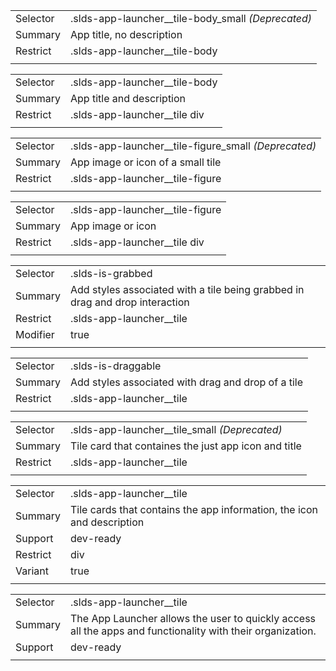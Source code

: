 
|  |  |
|-------|-------|
| Selector | .slds-app-launcher__tile-body_small *(Deprecated)* |
| Summary | App title, no description |
| Restrict | .slds-app-launcher__tile-body |
|  |  |


|  |  |
|-------|-------|
| Selector | .slds-app-launcher__tile-body  |
| Summary | App title and description |
| Restrict | .slds-app-launcher__tile div |
|  |  |


|  |  |
|-------|-------|
| Selector | .slds-app-launcher__tile-figure_small *(Deprecated)* |
| Summary | App image or icon of a small tile |
| Restrict | .slds-app-launcher__tile-figure |
|  |  |


|  |  |
|-------|-------|
| Selector | .slds-app-launcher__tile-figure  |
| Summary | App image or icon |
| Restrict | .slds-app-launcher__tile div |
|  |  |


|  |  |
|-------|-------|
| Selector | .slds-is-grabbed  |
| Summary | Add styles associated with a tile being grabbed in drag and drop interaction |
| Restrict | .slds-app-launcher__tile |
| Modifier | true |
|  |  |


|  |  |
|-------|-------|
| Selector | .slds-is-draggable  |
| Summary | Add styles associated with drag and drop of a tile |
| Restrict | .slds-app-launcher__tile |
|  |  |


|  |  |
|-------|-------|
| Selector | .slds-app-launcher__tile_small *(Deprecated)* |
| Summary | Tile card that containes the just app icon and title |
| Restrict | .slds-app-launcher__tile |
|  |  |


|  |  |
|-------|-------|
| Selector | .slds-app-launcher__tile  |
| Summary | Tile cards that contains the app information, the icon and description |
| Support | dev-ready |
| Restrict | div |
| Variant | true |
|  |  |


|  |  |
|-------|-------|
| Selector | .slds-app-launcher__tile  |
| Summary | The App Launcher allows the user to quickly access all the apps and functionality with their organization. |
| Support | dev-ready |
|  |  |

